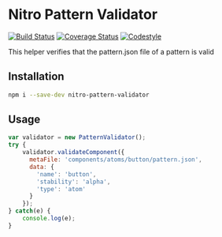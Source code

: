 # Nitro Pattern Validator

[![Build Status](https://travis-ci.org/namics/nitro-component-validator.svg?branch=master)](https://travis-ci.org/namics/nitro-component-validator)
[![Coverage Status](https://coveralls.io/repos/github/namics/nitro-component-validator/badge.svg?branch=master)](https://coveralls.io/github/namics/nitro-component-validator?branch=master)
[![Codestyle](https://img.shields.io/badge/codestyle-namics-green.svg)](https://github.com/namics/eslint-config-namics)

This helper verifies that the pattern.json file of a pattern is valid

## Installation

```bash
npm i --save-dev nitro-pattern-validator
```

## Usage

```js
var validator = new PatternValidator();
try {
    validator.validateComponent({
      metaFile: 'components/atoms/button/pattern.json',
      data: {
        'name': 'button',
        'stability': 'alpha',
        'type': 'atom'
      }
    });
} catch(e) {
    console.log(e);
}
```

